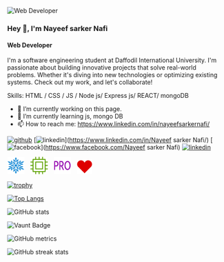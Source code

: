 ![Web Developer](https://media.licdn.com/dms/image/v2/D5616AQHAGbx-jmsdpw/profile-displaybackgroundimage-shrink_350_1400/profile-displaybackgroundimage-shrink_350_1400/0/1736157831182?e=1741824000&v=beta&t=DGTTQ1S0j2krKcaM6_QGRDCmy7QaUTzRCJsx30Zpi9Y)

### Hey 👋, I'm Nayeef sarker Nafi
#### Web Developer

I'm a software engineering student at Daffodil International University. I'm passionate about building innovative projects that solve real-world problems. Whether it's diving into new technologies or optimizing existing systems. Check out my work, and let's collaborate!

Skills: HTML / CSS / JS / Node js/ Express js/ REACT/ mongoDB

- 🔭 I’m currently working on this page. 
- 🌱 I’m currently learning js, mongo DB 
- 📫 How to reach me: https://www.linkedin.com/in/nayeefsarkernafi/ 


[<img src='https://cdn.jsdelivr.net/npm/simple-icons@3.0.1/icons/github.svg' alt='github' height='40'>](https://github.com/MeNafi)  [<img src='https://cdn.jsdelivr.net/npm/simple-icons@3.0.1/icons/linkedin.svg' alt='linkedin' height='40'>](https://www.linkedin.com/in/Nayeef sarker Nafi/)  [<img src='https://cdn.jsdelivr.net/npm/simple-icons@3.0.1/icons/facebook.svg' alt='facebook' height='40'>](https://www.facebook.com/Nayeef sarker Nafi)  [<img src='https://cdn.jsdelivr.net/npm/simple-icons@3.0.1/icons/linkedin.svg' alt='linkedin' height='40'>](https://www.linkedin.com/in/nayeefsarkernafi/)  

<a href='https://archiveprogram.github.com/'><img src='https://raw.githubusercontent.com/acervenky/animated-github-badges/master/assets/acbadge.gif' width='40' height='40'></a> <a href='https://docs.github.com/en/developers'><img src='https://raw.githubusercontent.com/acervenky/animated-github-badges/master/assets/devbadge.gif' width='40' height='40'></a> <a href='https://github.com/pricing'><img src='https://raw.githubusercontent.com/acervenky/animated-github-badges/master/assets/pro.gif' width='40' height='40'></a> <a href='https://docs.github.com/en/github/supporting-the-open-source-community-with-github-sponsors'><img src='https://raw.githubusercontent.com/acervenky/animated-github-badges/master/assets/sponsorbadge.gif' width='35' height='35'></a> 

[![trophy](https://github-profile-trophy.vercel.app/?username=MeNafi)](https://github.com/ryo-ma/github-profile-trophy)

[![Top Langs](https://github-readme-stats.vercel.app/api/top-langs/?username=MeNafi)](https://github.com/anuraghazra/github-readme-stats)

![GitHub stats](https://github-readme-stats.vercel.app/api?username=MeNafi&show_icons=true&count_private=true)  

![Vaunt Badge](https://api.vaunt.dev/v1/github/entities/MeNafi/contributions?format=svg&private=true)  

![GitHub metrics](https://metrics.lecoq.io/MeNafi)  

![GitHub streak stats](https://streak-stats.demolab.com/?user=MeNafi)  

